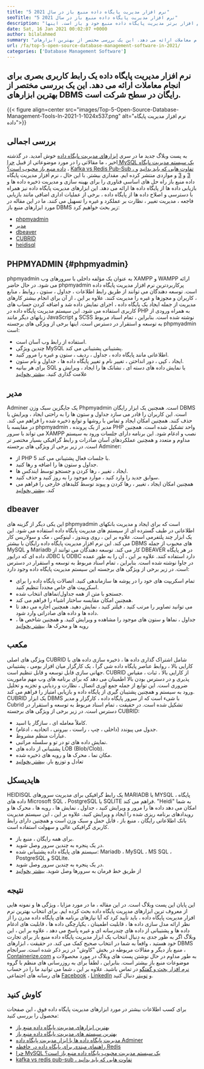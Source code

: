 ```yaml
---
title: "5 نرم افزار مدیریت پایگاه داده منبع باز در سال 2021" 
seoTitle: "5 نرم افزار مدیریت پایگاه داده منبع باز در سال 2021" 
description: "این پست وبلاگ در مورد 5 نرم افزار برتر مدیریت پایگاه داده منبع خود و باز است. اینها Phpmyadmin ، Adminer ، Dbeaver ، Cubrid و Heidisql هستند." 
date: Sat, 16 Jan 2021 00:02:07 +0000
author: bilalahmed
summary: "نرم افزار مدیریت پایگاه داده یک رابط کاربری بصری برای انجام معاملات ارائه می دهد. این یک بررسی مختصر از بهترین ابزارهای DBMS رایگان در سطح شرکت است." 
url: /fa/top-5-open-source-database-management-software-in-2021/
categories: ['Database Management Software']
---
```


## نرم افزار مدیریت پایگاه داده یک رابط کاربری بصری برای انجام معاملات ارائه می دهد. این یک بررسی مختصر از بهترین ابزارهای DBMS رایگان در سطح شرکت است.

{{< figure align=center src="images/Top-5-Open-Source-Database-Management-Tools-In-2021-1-1024x537.png" alt="نرم افزار مدیریت پایگاه داده">}}


## بررسی اجمالی
به پست وبلاگ جدید ما در سری [ابزارهای مدیریت پایگاه داده][1] خوش آمدید. در گذشته اخیر ، ما مقالاتی را در مورد موضوعاتی از قبیل [چرا MySQL یک سیستم مدیریت پایگاه داده منبع باز محبوب است؟][2] ، [Kafka vs Redis Pub-Sub ، تفاوت هایی که باید بدانید][3] و [3] و [3] و مواردی منتشر کرده ایم. مقداری بیشتر. با این حال ، نرم افزار مدیریت پایگاه داده منبع باز راه حل های اساسی فناوری را برای بهینه سازی و مدیریت ذخیره داده ها و بازیابی داده ها از پایگاه داده ها ارائه می دهد. این ابزارهای مدیریت پایگاه داده نیز همراه با دسترسی و اصلاح داده ها از پایگاه داده ، برخی از عملیات اداری اضافی مانند بازیابی فاجعه ، مدیریت تغییر ، نظارت بر عملکرد و غیره را تسهیل می کنند.
ما در این مقاله در مورد ابزارهای منبع باز DBMS زیر بحث خواهیم کرد:
  * [phpmyadmin][4]
  * [مدیر][5]
  * [dbeaver][6]
  * [CUBRID][7]
  * [heidisql][8]

## PHPMYADMIN {#phpmyadmin}

phpmyadmin به عنوان یک مؤلفه داخلی با سرورهای وب XAMPP و WAMPP ارائه می شود. در حال حاضر phpmyadmin پرکاربردترین نرم افزار مدیریت پایگاه داده است. توسعه دهندگان می توانند از طریق رابط اطلاعات ، جداول ، ستون ، روابط ، منابع ، کاربران و مجوزها و غیره را مدیریت کنند. علاوه بر این ، از آن برای انجام بیشتر کارهای مدیریت از جمله ایجاد یک پایگاه داده ، اجرای نمایش داده شد و اضافه کردن حساب های کاربری استفاده می شود. این سیستم مدیریت پایگاه داده در PHP به همراه ورودی از زبانهای دیگر مانند JavaScript و SCSS نوشته شده است. بنابراین ، تمام اسناد مربوط به توسعه و استقرار در دسترس است. اینها برخی از ویژگی های برجسته phpmyadmin است:
  * استفاده از رابط وب آسان است.
  * چندین ویژگی MySQL پشتیبانی پشتیبانی می کند.
  * اطلاعاتی مانند پایگاه داده ، جداول ، ردیف ، ستون و غیره را مرور کنید.
  * ایجاد ، کپی ، دور انداختن ، تغییر نام و تغییر پایگاه داده ها ، جداول و نام ستون.
  * برای هر بیانیه SQL یا نمایش داده های دسته ای ، نشانک ها را ایجاد ، ویرایش و علامت گذاری کنید.
[بیشتر بخوانید][9]

## مدیر
Adminer یک جایگزین سبک وزن Phpmyadmin است. همچنین یک ابزار رایگان DBMS است. این کاربران را قادر می سازد جداول و ستون ها را به راحتی ایجاد ، ویرایش یا حذف کنند. همچنین امکان ایجاد و تماس با روشها و توابع ذخیره شده را فراهم می کند. در مقایسه با phpmyadmin ، مدیر از یک پرونده PHP واحد تشکیل شده است. همچنین می تواند با سرور XAMPP نصب و ادغام شود. این برنامه دارای جلسات ورود به سیستم مداوم و متعدد و همچنین عملکردهای آسان صادرات و رابط گرافیکی بسیار مختصر تر است. در زیر برخی از ویژگی های برجسته Adminer:
  * از PHP 5 با جلسات فعال پشتیبانی می کند.
  * جداول و ستون ها را اضافه و رها کنید.
  * ایجاد ، تغییر ، رها کردن و جستجو توسط ایندکس ها.
  * سوابق جدید را وارد کنید ، موارد موجود را به روز کنید و حذف کنید.
  * همچنین امکان ایجاد ، تغییر ، رها کردن و پیوند توسط کلیدهای خارجی را فراهم می کند.
[بیشتر بخوانید][10]

## dbeaver
این یکی دیگر از گزینه های phpmyadmin است که برای ایجاد و مدیریت بانکهای اطلاعاتی در طیف گسترده ای از سیستم های مدیریت پایگاه داده استفاده می شود. این یک ابزار چند پلتفرمی است. علاوه بر این ، روی ویندوز ، لینوکس ، مک و سولاریس کار می کند. این نرم افزار مدیریت پایگاه داده رایگان با بیشتر DBMS های محبوب از جمله MySQL و Mariadb کار می کند. توسعه دهندگان می توانند از DBEAVER در هر پایگاه داده ای که درایور JDBC یا ODBC دارد استفاده کنند. علاوه بر این ، آن را به طور عمده در جاوا نوشته شده است. بنابراین ، تمام اسناد مربوط به توسعه و استقرار در دسترس است. در زیر برخی از ویژگی های برجسته این سیستم مدیریت پایگاه داده وجود دارد:
  * تمام اسکریپت های خود را در پوشه ها سازماندهی کنید. اتصالات پایگاه داده را برای اسکریپت های خاص مجدداً تنظیم کنید.
  * جستجو با متن از همه جداول/نماهای انتخاب شده.
  * همچنین امکان مقایسه ساختار اشیاء را فراهم می کند.
  * می توانید تصاویر را مرتب کنید ، فیلتر کنید ، نمایش دهید. همچنین اجازه می دهد تا داده ها و داده های صادراتی وارد شود.
  * جداول ، نماها و ستون های موجود را مشاهده و ویرایش کنید. و همچنین شاخص ها ، رویه ها و محرک ها.
[بیشتر بخوانید][11]

## مکعب
ویژگی های اصلی CUBRID شامل اشتراک گذاری داده ها ، ذخیره سازی داده های با کارایی بالا ، روابط عناصر پایگاه داده شی گرا ، یک کارگزار میان افزار بومی ، پشتیبانی جهانی سازی قابل توسعه و قابل تنظیم است. CUBRID از کارایی بالا ، ثبات ، مقیاس پذیری و در دسترس بودن بالا اطمینان می دهد که برای برنامه های وب مهم ماموریت ضروری است. این توابع از جمله جمع آوری اتصال ، نظارت و ردیابی و تجزیه و تحلیل ورود به سیستم و همچنین پشتیبان گیری از پایگاه داده و بازیابی امتیاز را فراهم می کند. CUBRID یک ابزار DBMS با شیء است که از سرور پایگاه داده ، کارگزار و مدیر Cubrid تشکیل شده است. در حقیقت ، تمام اسناد مربوط به توسعه و استقرار در دسترس است. در زیر برخی از ویژگی های برجسته CUBRID:
  * کاملاً معامله ای ، سازگار با اسید.
  * جدول می پیوندد (داخلی ، چپ ، راست ، بیرونی ، اتحادیه ، ادغام).
  * عبارات منظم مشروط.
  * نمایش داده های تو در تو و سلسله مراتبی.
  * پشتیبانی از داده های LOB (Blob/Clob).
  * مکان نما ، محرک ها و رویه های ذخیره شده.
  * تعادل و توزیع بار.
[بیشتر بخوانید][12]

## هایدیسکل
HEIDISQL یک رابط گرافیکی برای مدیریت سرورهای MARIADB یا MYSQL ، پایگاه داده های Microsoft SQL ، PostgreSQL یا SQLITE فراهم می کند. "Heidi" به شما امکان می دهد داده ها را مرور و ویرایش کنید ، جداول ، نمایش ها ، رویه ها ، محرک ها و رویدادهای برنامه ریزی شده را ایجاد و ویرایش کنید. علاوه بر این ، این سیستم مدیریت بانک اطلاعاتی رایگان ، منبع باز ، قابل حمل و سبک وزن است و همچنین دارای رابط کاربری گرافیکی عالی و سهولت استفاده است.
  * برای همه رایگان ، منبع باز.
  * در یک پنجره به چندین سرور وصل شوید.
  * سیستم های پایگاه داده پشتیبانی شده: Mariadb ، MySQL ، MS SQL ، PostgreSQL و SQLite.
  * در یک پنجره به چندین سرور وصل شوید.
  * از طریق خط فرمان به سرورها وصل شوید.
[بیشتر بخوانید][13]

## نتیجه
این پایان این پست وبلاگ است. در این مقاله ، ما در مورد مزایا ، ویژگی ها و نمونه هایی از معروف ترین ابزارهای مدیریت پایگاه داده بحث کرده ایم. برای انتخاب بهترین نرم افزار مدیریت پایگاه داده ، باید تأیید کرد که آیا نیازهای برنامه های پایگاه داده مدرن را از نظر ارائه مدل سازی داده ها ، قابلیت اطمینان ، یکپارچگی داده ها ، قابلیت های ادغام داده ها و پشتیبانی از داده های چندرسانه ای و غیره پاسخ می دهد ، علاوه بر این ، این وبلاگ اگر به طور جدی به دنبال انتخاب یک ابزار مدیریت پایگاه داده منبع باز برای تجارت خود هستید ، واقعاً به شما در انتخاب صحیح کمک می کند. در حقیقت ، ابزارهای DBMS منبع باز دیگر و مقالات مربوطه در بخش "کاوش" در زیر ذکر شده است.
سرانجام ، [Containerize.com][14] به طور مداوم در حال نوشتن پست های وبلاگ در مورد محصولات و موضوعات منبع باز بیشتر است. بنابراین ، لطفاً برای به روزرسانی های منظم با گروه [نرم افزار بحث و گفتگو][15] در تماس باشید. علاوه بر این ، شما می توانید ما را در حساب های رسانه های اجتماعی [Facebook][16] ، [LinkedIn][17] و [توییتر][18] دنبال کنید.

## کاوش کنید
برای کسب اطلاعات بیشتر در مورد ابزارهای مدیریت پایگاه داده فوق ، این صفحات محصول را بررسی کنید:
  * [بهترین ابزارهای مدیریت پایگاه داده منبع باز][1]
  * [بهترین سیستم های مدیریت پایگاه داده منبع باز][19]
  * [مدیریت پایگاه داده ها با ابزار مدیریت پایگاه داده Adminer][20]
  * [راهنمای مبتدی برای پایگاه داده در حافظه Redis][21]
  * [چرا MySQL یک سیستم مدیریت محبوب پایگاه داده منبع باز است؟][2]
  * [kafka vs redis pub-sub ، تفاوت هایی که باید بدانید][3]



[1]: https://products.containerize.com/database-management/
[2]: https://blog.containerize.com/2021/02/18/why-mysql-is-a-popular-open-source-database-management-system/
[3]: https://blog.containerize.com/database-management-software/kafka-vs-redis-pub-sub-differences-which-you-should-know/
[4]: #phpmyadmin
[5]: #adminer
[6]: #dbeaver
[7]: #cubrid
[8]: #heidisql
[9]: https://products.containerize.com/database-management/phpmyadmin
[10]: https://products.containerize.com/database-management/adminer
[11]: https://products.containerize.com/database-management/dbeaver
[12]: https://products.containerize.com/database-management/cubrid
[13]: https://products.containerize.com/database-management/heidisql
[14]: https://www.containerize.com/
[15]: https://products.containerize.com/discussion-forum/
[16]: https://web.facebook.com/containerize
[17]: https://www.linkedin.com/company/containerize/
[18]: https://twitter.com/containerize_co
[19]: https://products.containerize.com/database-management-system
[20]: https://blog.containerize.com/2021/03/05/manage-databases-with-adminer-database-management-tool/
[21]: https://blog.containerize.com/database-management-software/a-beginners-guide-to-redis-in-memory-database/
